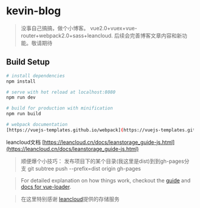 # kevin-blog

> 没事自己搞搞，做个小博客。 vue2.0+vuex+vue-router+webpack2.0+sass+leancloud. 后续会完善博客文章内容和新功能。敬请期待

## Build Setup

``` bash
# install dependencies
npm install

# serve with hot reload at localhost:8080
npm run dev

# build for production with minification
npm run build

# webpack documentation
[https://vuejs-templates.github.io/webpack](https://vuejs-templates.github.io/webpack)

```
leancloud文档 [https://leancloud.cn/docs/leanstorage_guide-js.html](https://leancloud.cn/docs/leanstorage_guide-js.html)
> 顺便爆个小技巧： 发布项目下的某个目录(我这里是dist)到到gh-pages分支   git subtree push --prefix=dist origin gh-pages

> For detailed explanation on how things work, checkout the [guide](http://vuejs-templates.github.io/webpack/) and [docs for vue-loader](http://vuejs.github.io/vue-loader).


> 在这里特别感谢 [leancloud](https://leancloud.cn)提供的存储服务
